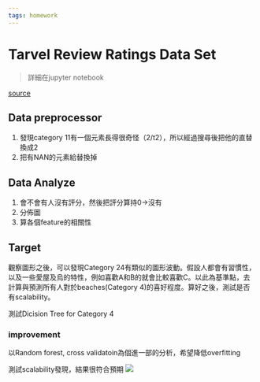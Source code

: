 ```yaml
---
tags: homework
---
```

# Tarvel Review Ratings Data Set
>詳細在jupyter notebook
>
[source](https://archive.ics.uci.edu/ml/datasets/Tarvel+Review+Ratings)

## Data preprocessor
1. 發現category 11有一個元素長得很奇怪（2/t2），所以經過搜尋後把他的直替換成2
2. 把有NAN的元素給替換掉

## Data Analyze
1. 會不會有人沒有評分，然後把評分算持0->沒有
2. 分佈圖
3. 算各個feature的相關性

## Target
觀察圖形之後，可以發現Category 24有類似的圖形波動。假設人都會有習慣性，以及一些愛屋及烏的特性，例如喜歡A和B的就會比較喜歡C。以此為基準點，去計算與預測所有人對於beaches(Category 4)的喜好程度。算好之後，測試是否有scalability。

測試Dicision Tree for Category 4
### improvement
以Random forest, cross validatoin為個進一部的分析，希望降低overfitting

測試scalability發現，結果很符合預期
![](https://i.imgur.com/BbFjrX3.png)

